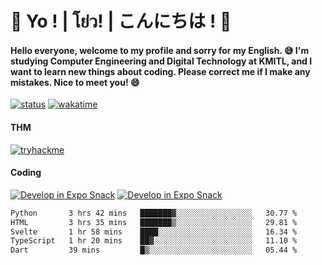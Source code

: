 # 👋 Yo ! | โย่ว! | こんにちは ! 👋

<h4>Hello everyone, welcome to my profile and sorry for my English. 😅
I'm studying Computer Engineering and Digital Technology at KMITL, and I want to learn new things about coding. Please correct me if I make any mistakes. Nice to meet you! 😄</h4>

[![status](https://img.shields.io/badge/Freelance-Unavailable-red)](https://whyzotee.vercel.app)
[![wakatime](https://wakatime.com/badge/user/3ff4daa0-dc37-4cca-9446-11cce239b396.svg)](https://wakatime.com/@3ff4daa0-dc37-4cca-9446-11cce239b396)

#### THM
[![tryhackme](https://tryhackme-badges.s3.amazonaws.com/whyzotee.png)](https://tryhackme.com/p/whyzotee)

#### Coding
[![Develop in Expo Snack](https://img.shields.io/badge/Flutter-119EFF.svg?style=for-the-badge&logo=flutter&labelColor=FFF&logoColor=119EFF)](https://flutter.dev/)
[![Develop in Expo Snack](https://img.shields.io/badge/Expo-000.svg?style=for-the-badge&logo=EXPO&labelColor=FFF&logoColor=000)](https://expo.dev/)

<!--START_SECTION:waka-->

```txt
Python       3 hrs 42 mins   ███████▓░░░░░░░░░░░░░░░░░   30.77 %
HTML         3 hrs 35 mins   ███████▒░░░░░░░░░░░░░░░░░   29.81 %
Svelte       1 hr 58 mins    ████░░░░░░░░░░░░░░░░░░░░░   16.34 %
TypeScript   1 hr 20 mins    ██▓░░░░░░░░░░░░░░░░░░░░░░   11.10 %
Dart         39 mins         █▒░░░░░░░░░░░░░░░░░░░░░░░   05.44 %
```

<!--END_SECTION:waka-->
